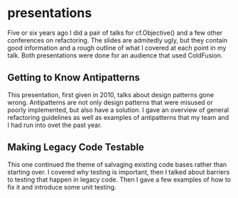 # presentations
Five or six years ago I did a pair of talks for cf.Objective() and a few other conferences on refactoring. The slides are admitedly ugly, but they contain good information and a rough outline of what I covered at each point in my talk. Both presentations were done for an audience that used ColdFusion.  

## Getting to Know Antipatterns
This presentation, first given in 2010, talks about design patterns gone wrong. Antipatterns are not only design patterns that were misused or poorly implemented, but also have a solution.
I gave an overview of general refactoring guidelines as well as examples of antipatterns that my team and I had run into ovet the past year.

## Making Legacy Code Testable
This one continued the theme of salvaging existing code bases rather than starting over. I covered why testing is important, then I talked about barriers to testing that happen in legacy code. Then I gave a few examples of how to fix it and introduce some unit testing. 
